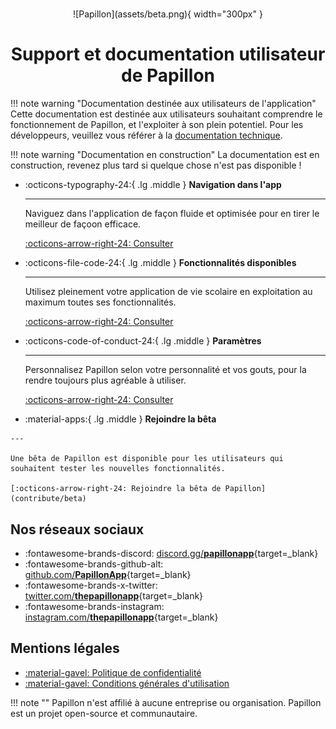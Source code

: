 # 

<center>
![Papillon](assets/beta.png){ width="300px" }

# Support et documentation utilisateur de Papillon

</center>


!!! note warning "Documentation destinée aux utilisateurs de l'application"
    Cette documentation est destinée aux utilisateurs souhaitant comprendre le fonctionnement de Papillon, et l'exploiter à son plein potentiel.
    Pour les développeurs, veuillez vous référer à la [documentation technique](https://docs.getpapillon.xyz/).

!!! note warning "Documentation en construction"
    La documentation est en construction, revenez plus tard si quelque chose n'est pas disponible !

<div class="grid cards" markdown>

-   :octicons-typography-24:{ .lg .middle } __Navigation dans l'app__

    ---

    Naviguez dans l'application de façon fluide et optimisée pour en tirer le meilleur de façoon efficace.

    [:octicons-arrow-right-24: Consulter](design/intro.md)

-   :octicons-file-code-24:{ .lg .middle } __Fonctionnalités disponibles__

    ---

    Utilisez pleinement votre application de vie scolaire en exploitation au maximum toutes ses fonctionnalités.

    [:octicons-arrow-right-24: Consulter](development/intro.md)

-   :octicons-code-of-conduct-24:{ .lg .middle } __Paramètres__

    ---

    Personnalisez Papillon selon votre personnalité et vos gouts, pour la rendre toujours plus agréable à utiliser.


    [:octicons-arrow-right-24: Consulter](contribute/intro.md)

-    :material-apps:{ .lg .middle } __Rejoindre la bêta__

    ---

    Une bêta de Papillon est disponible pour les utilisateurs qui souhaitent tester les nouvelles fonctionnalités.

    [:octicons-arrow-right-24: Rejoindre la bêta de Papillon](contribute/beta)

</div>

## Nos réseaux sociaux

<div class="grid cards" markdown>

- :fontawesome-brands-discord: [discord.gg/__papillonapp__](https://discord.gg/papillonapp){target=_blank}
- :fontawesome-brands-github-alt: [github.com/__PapillonApp__](https://github.com/PapillonApp){target=_blank}
- :fontawesome-brands-x-twitter: [twitter.com/__thepapillonapp__](https://twitter.com/thepapillonapp){target=_blank}
- :fontawesome-brands-instagram: [instagram.com/__thepapillonapp__](https://instagram.com/thepapillonapp){target=_blank}

</div>

## Mentions légales
- [:material-gavel: Politique de confidentialité](documents/privacy-policy)
- [:material-gavel: Conditions générales d'utilisation](documents/terms-of-service)

!!! note ""
    Papillon n'est affilié à aucune entreprise ou organisation. Papillon est un projet open-source et communautaire.